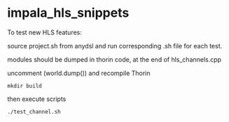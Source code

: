 # impala_hls_snippets

To test new HLS features:

source project.sh from anydsl and run corresponding .sh file for each test.

modules should be dumped in thorin code, at the end of hls_channels.cpp

uncomment (world.dump()) and recompile Thorin

``` mkdir build ```

then execute scripts

``` ./test_channel.sh ```


